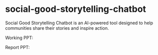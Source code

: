 # social-good-storytelling-chatbot
Social Good Storytelling Chatbot is an AI-powered tool designed to help communities share their stories and inspire action.

Working PPT: 

Report PPT:  
